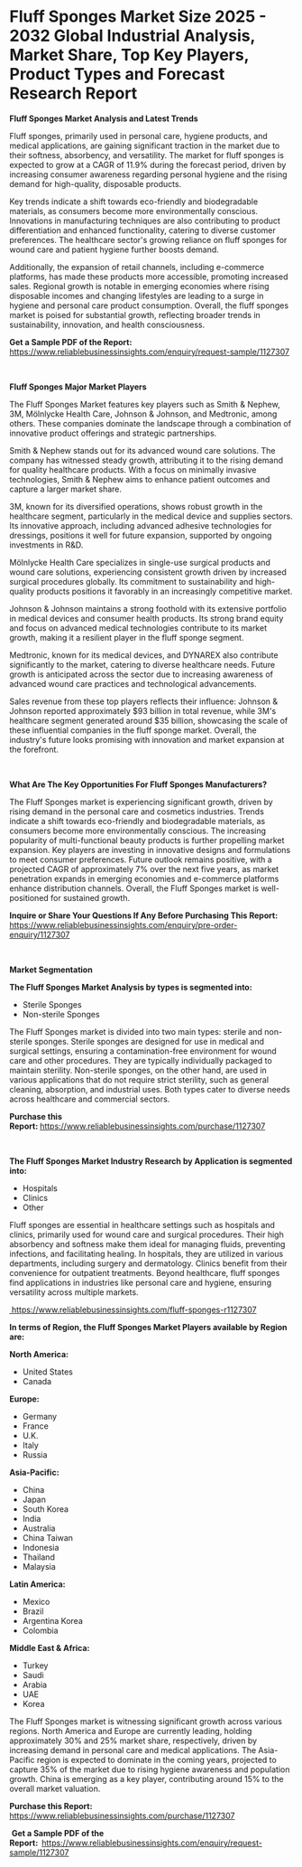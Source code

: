 <p><h1>Fluff Sponges Market Size 2025 - 2032 Global Industrial Analysis, Market Share, Top Key Players, Product Types and Forecast Research Report</h1></p><p><strong>Fluff Sponges Market Analysis and Latest Trends</strong></p>
<p><p>Fluff sponges, primarily used in personal care, hygiene products, and medical applications, are gaining significant traction in the market due to their softness, absorbency, and versatility. The market for fluff sponges is expected to grow at a CAGR of 11.9% during the forecast period, driven by increasing consumer awareness regarding personal hygiene and the rising demand for high-quality, disposable products. </p><p>Key trends indicate a shift towards eco-friendly and biodegradable materials, as consumers become more environmentally conscious. Innovations in manufacturing techniques are also contributing to product differentiation and enhanced functionality, catering to diverse customer preferences. The healthcare sector's growing reliance on fluff sponges for wound care and patient hygiene further boosts demand. </p><p>Additionally, the expansion of retail channels, including e-commerce platforms, has made these products more accessible, promoting increased sales. Regional growth is notable in emerging economies where rising disposable incomes and changing lifestyles are leading to a surge in hygiene and personal care product consumption. Overall, the fluff sponges market is poised for substantial growth, reflecting broader trends in sustainability, innovation, and health consciousness.</p></p>
<p><strong>Get a Sample PDF of the Report:&nbsp;</strong> <a href="https://www.reliablebusinessinsights.com/enquiry/request-sample/1127307?utm_campaign=2821&utm_medium=2&utm_source=Github&utm_content=ia&utm_term=19042025&utm_id=fluff-sponges">https://www.reliablebusinessinsights.com/enquiry/request-sample/1127307</a></p>
<p>&nbsp;</p>
<p><strong>Fluff Sponges Major Market Players</strong></p>
<p><p>The Fluff Sponges Market features key players such as Smith & Nephew, 3M, Mölnlycke Health Care, Johnson & Johnson, and Medtronic, among others. These companies dominate the landscape through a combination of innovative product offerings and strategic partnerships.</p><p>Smith & Nephew stands out for its advanced wound care solutions. The company has witnessed steady growth, attributing it to the rising demand for quality healthcare products. With a focus on minimally invasive technologies, Smith & Nephew aims to enhance patient outcomes and capture a larger market share.</p><p>3M, known for its diversified operations, shows robust growth in the healthcare segment, particularly in the medical device and supplies sectors. Its innovative approach, including advanced adhesive technologies for dressings, positions it well for future expansion, supported by ongoing investments in R&D.</p><p>Mölnlycke Health Care specializes in single-use surgical products and wound care solutions, experiencing consistent growth driven by increased surgical procedures globally. Its commitment to sustainability and high-quality products positions it favorably in an increasingly competitive market.</p><p>Johnson & Johnson maintains a strong foothold with its extensive portfolio in medical devices and consumer health products. Its strong brand equity and focus on advanced medical technologies contribute to its market growth, making it a resilient player in the fluff sponge segment.</p><p>Medtronic, known for its medical devices, and DYNAREX also contribute significantly to the market, catering to diverse healthcare needs. Future growth is anticipated across the sector due to increasing awareness of advanced wound care practices and technological advancements.</p><p>Sales revenue from these top players reflects their influence: Johnson & Johnson reported approximately $93 billion in total revenue, while 3M's healthcare segment generated around $35 billion, showcasing the scale of these influential companies in the fluff sponge market. Overall, the industry's future looks promising with innovation and market expansion at the forefront.</p></p>
<p>&nbsp;</p>
<p><strong>What Are The Key Opportunities For Fluff Sponges Manufacturers?</strong></p>
<p><p>The Fluff Sponges market is experiencing significant growth, driven by rising demand in the personal care and cosmetics industries. Trends indicate a shift towards eco-friendly and biodegradable materials, as consumers become more environmentally conscious. The increasing popularity of multi-functional beauty products is further propelling market expansion. Key players are investing in innovative designs and formulations to meet consumer preferences. Future outlook remains positive, with a projected CAGR of approximately 7% over the next five years, as market penetration expands in emerging economies and e-commerce platforms enhance distribution channels. Overall, the Fluff Sponges market is well-positioned for sustained growth.</p></p>
<p><strong>Inquire or Share Your Questions If Any Before Purchasing This Report:</strong> <a href="https://www.reliablebusinessinsights.com/enquiry/pre-order-enquiry/1127307?utm_campaign=2821&utm_medium=2&utm_source=Github&utm_content=ia&utm_term=19042025&utm_id=fluff-sponges">https://www.reliablebusinessinsights.com/enquiry/pre-order-enquiry/1127307</a></p>
<p>&nbsp;</p>
<p><strong>Market Segmentation</strong></p>
<p><strong>The Fluff Sponges Market Analysis by types is segmented into:</strong></p>
<p><ul><li>Sterile Sponges</li><li>Non-sterile Sponges</li></ul></p>
<p><p>The Fluff Sponges market is divided into two main types: sterile and non-sterile sponges. Sterile sponges are designed for use in medical and surgical settings, ensuring a contamination-free environment for wound care and other procedures. They are typically individually packaged to maintain sterility. Non-sterile sponges, on the other hand, are used in various applications that do not require strict sterility, such as general cleaning, absorption, and industrial uses. Both types cater to diverse needs across healthcare and commercial sectors.</p></p>
<p><strong>Purchase this Report:&nbsp;</strong><a href="https://www.reliablebusinessinsights.com/purchase/1127307?utm_campaign=2821&utm_medium=2&utm_source=Github&utm_content=ia&utm_term=19042025&utm_id=fluff-sponges">https://www.reliablebusinessinsights.com/purchase/1127307</a></p>
<p>&nbsp;</p>
<p><strong>The Fluff Sponges Market Industry Research by Application is segmented into:</strong></p>
<p><ul><li>Hospitals</li><li>Clinics</li><li>Other</li></ul></p>
<p><p>Fluff sponges are essential in healthcare settings such as hospitals and clinics, primarily used for wound care and surgical procedures. Their high absorbency and softness make them ideal for managing fluids, preventing infections, and facilitating healing. In hospitals, they are utilized in various departments, including surgery and dermatology. Clinics benefit from their convenience for outpatient treatments. Beyond healthcare, fluff sponges find applications in industries like personal care and hygiene, ensuring versatility across multiple markets.</p></p>
<p><a href="https://www.reliablebusinessinsights.com/fluff-sponges-r1127307?utm_campaign=2821&utm_medium=2&utm_source=Github&utm_content=ia&utm_term=19042025&utm_id=fluff-sponges">&nbsp;https://www.reliablebusinessinsights.com/fluff-sponges-r1127307</a></p>
<p><strong>In terms of Region, the Fluff Sponges Market Players available by Region are:</strong></p>
<p>
    <p> <strong> North America: </strong>
        <ul>
            <li>United States</li>
            <li>Canada</li>
        </ul>
        </p> 
    <p> <strong> Europe: </strong>
        <ul>
            <li>Germany</li>
            <li>France</li>
            <li>U.K.</li>
            <li>Italy</li>
            <li>Russia</li>
        </ul>
        </p> 
    <p> <strong> Asia-Pacific: </strong>
        <ul>
            <li>China</li>
            <li>Japan</li>
            <li>South Korea</li>
            <li>India</li>
            <li>Australia</li>
            <li>China Taiwan</li>
            <li>Indonesia</li>
            <li>Thailand</li>
            <li>Malaysia</li>
        </ul>
        </p> 
    <p> <strong> Latin America: </strong>
        <ul>
            <li>Mexico</li>
            <li>Brazil</li>
            <li>Argentina Korea</li>
            <li>Colombia</li>
        </ul>
        </p> 
    <p> <strong> Middle East & Africa: </strong>
        <ul>
            <li>Turkey</li>
            <li>Saudi</li>
            <li>Arabia</li>
            <li>UAE</li>
            <li>Korea</li>
        </ul>
    </p>
    </p>
<p><p>The Fluff Sponges market is witnessing significant growth across various regions. North America and Europe are currently leading, holding approximately 30% and 25% market share, respectively, driven by increasing demand in personal care and medical applications. The Asia-Pacific region is expected to dominate in the coming years, projected to capture 35% of the market due to rising hygiene awareness and population growth. China is emerging as a key player, contributing around 15% to the overall market valuation.</p></p>
<p><strong>Purchase this Report: </strong><a href="https://www.reliablebusinessinsights.com/purchase/1127307?utm_campaign=2821&utm_medium=2&utm_source=Github&utm_content=ia&utm_term=19042025&utm_id=fluff-sponges">https://www.reliablebusinessinsights.com/purchase/1127307</a></p>
<p>&nbsp;<strong>Get a Sample PDF of the Report:&nbsp;&nbsp;</strong><a href="https://www.reliablebusinessinsights.com/enquiry/request-sample/1127307?utm_campaign=2821&utm_medium=2&utm_source=Github&utm_content=ia&utm_term=19042025&utm_id=fluff-sponges">https://www.reliablebusinessinsights.com/enquiry/request-sample/1127307</a></p>
<p><strong></strong></p>
<p><p></p><p></p><p></p></p>